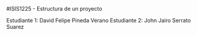 #ISIS1225 - Estructura de un proyecto

Estudiante 1: David Felipe Pineda Verano
Estudiante 2: John Jairo Serrato Suarez 